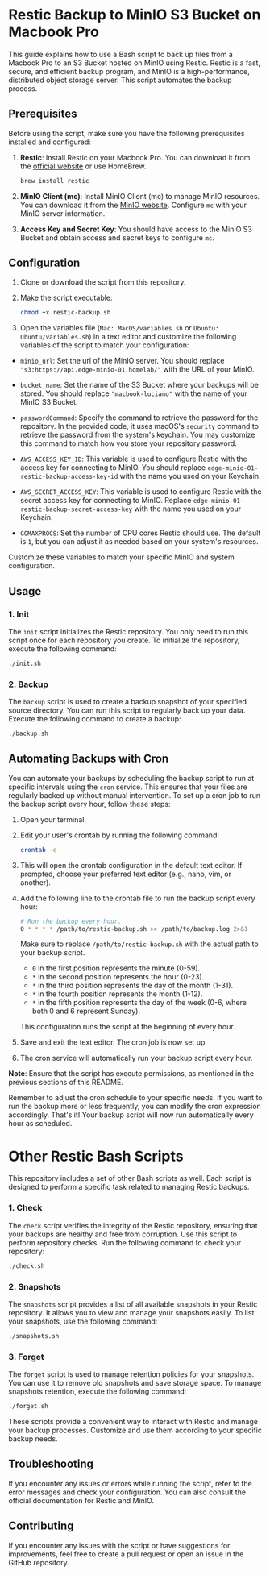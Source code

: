 # Restic Backup to MinIO S3 Bucket on Macbook Pro

This guide explains how to use a Bash script to back up files from a Macbook Pro to an S3 Bucket hosted on MinIO using Restic. Restic is a fast, secure, and efficient backup program, and MinIO is a high-performance, distributed object storage server. This script automates the backup process.

## Prerequisites

Before using the script, make sure you have the following prerequisites installed and configured:

1. **Restic**: Install Restic on your Macbook Pro. You can download it from the [official website](https://restic.net/) or use HomeBrew.

    ```bash
    brew install restic
    ```

1. **MinIO Client (mc)**: Install MinIO Client (mc) to manage MinIO resources. You can download it from the [MinIO website](https://min.io/download). Configure `mc` with your MinIO server information.

1. **Access Key and Secret Key**: You should have access to the MinIO S3 Bucket and obtain access and secret keys to configure `mc`.

## Configuration

1. Clone or download the script from this repository.

1. Make the script executable:

    ```bash
    chmod +x restic-backup.sh
    ```

1. Open the variables file (`Mac: MacOS/variables.sh` or `Ubuntu: Ubuntu/variables.sh`) in a text editor and customize the following variables of the script to match your configuration:

- `minio_url`: Set the url of the MinIO server. You should replace `"s3:https://api.edge-minio-01.homelab/"` with the URL of your MinIO.

- `bucket_name`: Set the name of the S3 Bucket where your backups will be stored. You should replace `"macbook-luciano"` with the name of your MinIO S3 Bucket.

- `passwordCommand`: Specify the command to retrieve the password for the repository. In the provided code, it uses macOS's `security` command to retrieve the password from the system's keychain. You may customize this command to match how you store your repository password.

- `AWS_ACCESS_KEY_ID`: This variable is used to configure Restic with the access key for connecting to MinIO. You should replace `edge-minio-01-restic-backup-access-key-id` with the name you used on your Keychain.

- `AWS_SECRET_ACCESS_KEY`: This variable is used to configure Restic with the secret access key for connecting to MinIO. Replace `edge-minio-01-restic-backup-secret-access-key` with the name you used on your Keychain.

- `GOMAXPROCS`: Set the number of CPU cores Restic should use. The default is `1`, but you can adjust it as needed based on your system's resources.

Customize these variables to match your specific MinIO and system configuration.

## Usage

### 1. Init

The `init` script initializes the Restic repository. You only need to run this script once for each repository you create. To initialize the repository, execute the following command:
```bash
./init.sh
```

### 2. Backup

The `backup` script is used to create a backup snapshot of your specified source directory. You can run this script to regularly back up your data. Execute the following command to create a backup:
```bash
./backup.sh
```

## Automating Backups with Cron

You can automate your backups by scheduling the backup script to run at specific intervals using the `cron` service. This ensures that your files are regularly backed up without manual intervention. To set up a cron job to run the backup script every hour, follow these steps:

1. Open your terminal.

1. Edit your user's crontab by running the following command:

    ```bash
    crontab -e
    ```

1. This will open the crontab configuration in the default text editor. If prompted, choose your preferred text editor (e.g., nano, vim, or another).

1. Add the following line to the crontab file to run the backup script every hour:

    ```bash
    # Run the backup every hour.
    0 * * * * /path/to/restic-backup.sh >> /path/to/backup.log 2>&1
    ```

   Make sure to replace `/path/to/restic-backup.sh` with the actual path to your backup script.

   - `0` in the first position represents the minute (0-59).
   - `*` in the second position represents the hour (0-23).
   - `*` in the third position represents the day of the month (1-31).
   - `*` in the fourth position represents the month (1-12).
   - `*` in the fifth position represents the day of the week (0-6, where both 0 and 6 represent Sunday).

   This configuration runs the script at the beginning of every hour.

1. Save and exit the text editor. The cron job is now set up.

1. The cron service will automatically run your backup script every hour.

**Note**: Ensure that the script has execute permissions, as mentioned in the previous sections of this README.

Remember to adjust the cron schedule to your specific needs. If you want to run the backup more or less frequently, you can modify the cron expression accordingly. That's it! Your backup script will now run automatically every hour as scheduled.

# Other Restic Bash Scripts

This repository includes a set of other Bash scripts as well. Each script is designed to perform a specific task related to managing Restic backups.

### 1. Check

The `check` script verifies the integrity of the Restic repository, ensuring that your backups are healthy and free from corruption. Use this script to perform repository checks. Run the following command to check your repository:
```bash
./check.sh
```

### 2. Snapshots

The `snapshots` script provides a list of all available snapshots in your Restic repository. It allows you to view and manage your snapshots easily. To list your snapshots, use the following command:
```bash
./snapshots.sh
```
### 3. Forget

The `forget` script is used to manage retention policies for your snapshots. You can use it to remove old snapshots and save storage space. To manage snapshots retention, execute the following command:
```bash
./forget.sh
```

These scripts provide a convenient way to interact with Restic and manage your backup processes. Customize and use them according to your specific backup needs.

## Troubleshooting

If you encounter any issues or errors while running the script, refer to the error messages and check your configuration. You can also consult the official documentation for Restic and MinIO.

## Contributing

If you encounter any issues with the script or have suggestions for improvements, feel free to create a pull request or open an issue in the GitHub repository.
